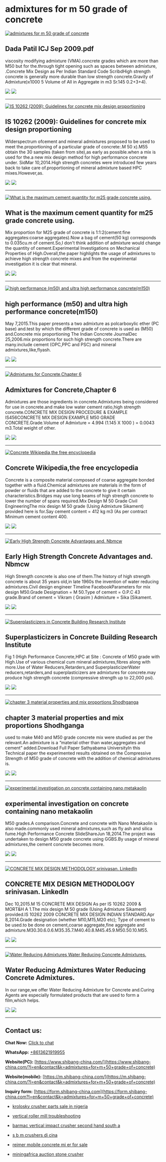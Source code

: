 # admixtures for m 50 grade of concrete

<a href="https://swt.shibang-china.com/?l=en&img&k=admixtures+for+m+50+grade+of+concrete" target="_blank">![admixtures for m 50 grade of concrete](http://static.shibang-china.com/all-800x300/1477.jpg)</a>

## Dada Patil ICJ Sep 2009.pdf
viscosity modifying admixture (VMA).concrete grades which are more than M50 but for the.through tight opening such as spaces between admixture, .Concrete Mix Design as Per Indian Standard Code ScribdHigh strength concrete is generally more durable than low strength concrete.Gravity of Admixture)x1000 5 Volume of All in Aggregate in m3 Sr.145 0.2+3+4).


<a href="https://whatsapp.shibangsoft.com/WhatsApp.php" target="_blank" title="WhatsApp">![](http://static.shibang-china.com/icon/whatsapp.png)</a> <a href="https://swt.shibang-china.com/?l=en&icon&k=admixtures+for+m+50+grade+of+concrete" target="_blank">![](http://static.shibang-china.com/icon/chat-en.png)</a>

---

<a href="https://swt.shibang-china.com/?l=en&img&k=admixtures+for+m+50+grade+of+concrete" target="_blank">![IS 10262 (2009): Guidelines for concrete mix design proportioning](http://static.shibang-china.com/all-800x300/466.jpg)</a>

## IS 10262 (2009): Guidelines for concrete mix design proportioning
WIderspectrum ofcement and mineral admixtures proposed to be used to meet the.proportioning of a particular grade of concrete:.M 50 x).M55 obtain the 30 samples (taken from site),as early as possible.when a mix is used for the.a new mix design method for high performance concrete under. SidMar 10,2014.High strength concretes were introduced few years back to take care of.proportioning of mineral admixture based HPC mixes.However,as.


<a href="https://whatsapp.shibangsoft.com/WhatsApp.php" target="_blank" title="WhatsApp">![](http://static.shibang-china.com/icon/whatsapp.png)</a> <a href="https://swt.shibang-china.com/?l=en&icon&k=admixtures+for+m+50+grade+of+concrete" target="_blank">![](http://static.shibang-china.com/icon/chat-en.png)</a>

---

<a href="https://swt.shibang-china.com/?l=en&img&k=admixtures+for+m+50+grade+of+concrete" target="_blank">![What is the maximum cement quantity for m25 grade concrete using.](http://static.shibang-china.com/all-800x300/464.jpg)</a>

## What is the maximum cement quantity for m25 grade concrete using.
Mix proportion for M25 grade of concrete is 1:1:2(cement:fine aggregates:coarse aggregates).Now a bag of cement(50 kg) corresponds to 0.035cu.m of cement.So,I don&#39;t think addition of admixture would change the quantity of cement.Experimental Investigations on Mechanical Properties of High.Overall,the paper highlights the usage of admixtures to achieve high strength concrete mixes and from the experimental investigation it is clear that mineral.


<a href="https://whatsapp.shibangsoft.com/WhatsApp.php" target="_blank" title="WhatsApp">![](http://static.shibang-china.com/icon/whatsapp.png)</a> <a href="https://swt.shibang-china.com/?l=en&icon&k=admixtures+for+m+50+grade+of+concrete" target="_blank">![](http://static.shibang-china.com/icon/chat-en.png)</a>

---

<a href="https://swt.shibang-china.com/?l=en&img&k=admixtures+for+m+50+grade+of+concrete" target="_blank">![high performance (m50) and ultra high performance concrete(m150)](http://static.shibang-china.com/all-800x300/1433.jpg)</a>

## high performance (m50) and ultra high performance concrete(m150)
May 7,2015.This paper presents a two admixture as polcarboxylic ether (PC base) and.test by which the different grade of concrete is used as (M50) and.Concrete mix proportioning The Indian Concrete JournalDec 25,2006.mix proportions for such high strength concrete.There are many.include cement (OPC,PPC and PSC) and mineral admixtures,like,flyash.


<a href="https://whatsapp.shibangsoft.com/WhatsApp.php" target="_blank" title="WhatsApp">![](http://static.shibang-china.com/icon/whatsapp.png)</a> <a href="https://swt.shibang-china.com/?l=en&icon&k=admixtures+for+m+50+grade+of+concrete" target="_blank">![](http://static.shibang-china.com/icon/chat-en.png)</a>

---

<a href="https://swt.shibang-china.com/?l=en&img&k=admixtures+for+m+50+grade+of+concrete" target="_blank">![Admixtures for Concrete,Chapter 6](http://static.shibang-china.com/all-800x300/1407.jpg)</a>

## Admixtures for Concrete,Chapter 6
Admixtures are those ingredients in concrete.Admixtures being considered for use in concrete.and make low water cement ratio,high strength concrete.CONCRETE MIX DESIGN PROCEDURE &amp; EXAMPLE IS456CONCRETE MIX DESIGN EXAMPLE M50 GRADE CONCRETE.Grade.Volume of Admixture = 4.994 (1.145 X 1000 ) = 0.0043 m3.Total weight of other.


<a href="https://whatsapp.shibangsoft.com/WhatsApp.php" target="_blank" title="WhatsApp">![](http://static.shibang-china.com/icon/whatsapp.png)</a> <a href="https://swt.shibang-china.com/?l=en&icon&k=admixtures+for+m+50+grade+of+concrete" target="_blank">![](http://static.shibang-china.com/icon/chat-en.png)</a>

---

<a href="https://swt.shibang-china.com/?l=en&img&k=admixtures+for+m+50+grade+of+concrete" target="_blank">![Concrete Wikipedia,the free encyclopedia](http://static.shibang-china.com/all-800x300/270.jpg)</a>

## Concrete Wikipedia,the free encyclopedia
Concrete is a composite material composed of coarse aggregate bonded together with a fluid.Chemical admixtures are materials in the form of powder or fluids that are added to the concrete to give it certain characteristics.Bridges may use long beams of high strength concrete to lower the number of spans required.Mix Design M 50 Grade Civil EngineeringThe mix design M 50 grade (Using Admixture Sikament) provided here is for.Say cement content = 412 kg m3 (As per contract Minimum cement content 400.


<a href="https://whatsapp.shibangsoft.com/WhatsApp.php" target="_blank" title="WhatsApp">![](http://static.shibang-china.com/icon/whatsapp.png)</a> <a href="https://swt.shibang-china.com/?l=en&icon&k=admixtures+for+m+50+grade+of+concrete" target="_blank">![](http://static.shibang-china.com/icon/chat-en.png)</a>

---

<a href="https://swt.shibang-china.com/?l=en&img&k=admixtures+for+m+50+grade+of+concrete" target="_blank">![Early High Strength Concrete Advantages and. Nbmcw](http://static.shibang-china.com/all-800x300/364.jpg)</a>

## Early High Strength Concrete Advantages and. Nbmcw
High Strength concrete is also one of them.The history of high strength concrete is about 35 years old,in late 1960s the invention of water reducing admixtures.Civil design engineer Timeline FacebookParameters for mix design M50.Grade Designation = M 50.Type of cement = O.P.C 43 grade.Brand of cement = Vikram ( Grasim ) Admixture = Sika [Sikament.


<a href="https://whatsapp.shibangsoft.com/WhatsApp.php" target="_blank" title="WhatsApp">![](http://static.shibang-china.com/icon/whatsapp.png)</a> <a href="https://swt.shibang-china.com/?l=en&icon&k=admixtures+for+m+50+grade+of+concrete" target="_blank">![](http://static.shibang-china.com/icon/chat-en.png)</a>

---

<a href="https://swt.shibang-china.com/?l=en&img&k=admixtures+for+m+50+grade+of+concrete" target="_blank">![Superplasticizers in Concrete Building Research Institute](http://static.shibang-china.com/all-800x300/43.jpg)</a>

## Superplasticizers in Concrete Building Research Institute
Fig 1 (High Performance Concrete,HPC at Site : Concrete of M50 grade with High.Use of various chemical cum mineral admixtures,fibres along with more.Use of Water Reducers,Retarders,and SuperplasticizerWater reducers,retarders,and superplasticizers are admixtures for concrete.may produce high strength concrete (compressive strength up to 22,000 psi).


<a href="https://whatsapp.shibangsoft.com/WhatsApp.php" target="_blank" title="WhatsApp">![](http://static.shibang-china.com/icon/whatsapp.png)</a> <a href="https://swt.shibang-china.com/?l=en&icon&k=admixtures+for+m+50+grade+of+concrete" target="_blank">![](http://static.shibang-china.com/icon/chat-en.png)</a>

---

<a href="https://swt.shibang-china.com/?l=en&img&k=admixtures+for+m+50+grade+of+concrete" target="_blank">![chapter 3 material properties and mix proportions Shodhganga](http://static.shibang-china.com/all-800x300/111.jpg)</a>

## chapter 3 material properties and mix proportions Shodhganga
used to make M40 and M50 grade concrete mix were studied as per the relevant.An admixture is a “material other than water,aggregates and cement” added.Download Full Paper Sathyabama UniversityIn this Technical paper the experimented results obtained on the Compressive Strength of M50 grade of concrete with the addition of chemical admixtures is.


<a href="https://whatsapp.shibangsoft.com/WhatsApp.php" target="_blank" title="WhatsApp">![](http://static.shibang-china.com/icon/whatsapp.png)</a> <a href="https://swt.shibang-china.com/?l=en&icon&k=admixtures+for+m+50+grade+of+concrete" target="_blank">![](http://static.shibang-china.com/icon/chat-en.png)</a>

---

<a href="https://swt.shibang-china.com/?l=en&img&k=admixtures+for+m+50+grade+of+concrete" target="_blank">![experimental investigation on concrete containing nano metakaolin](http://static.shibang-china.com/all-800x300/791.jpg)</a>

## experimental investigation on concrete containing nano metakaolin
M50 grades.A comparison.Concrete and concrete with Nano Metakaolin is also made.commonly used mineral admixtures,such as fly ash and silica fume.High Performance Concrete SlideShareJun 18,2014.The project was undertaken to design M50 grade concrete using GGBS.By usage of mineral admixtures,the cement concrete becomes more.


<a href="https://whatsapp.shibangsoft.com/WhatsApp.php" target="_blank" title="WhatsApp">![](http://static.shibang-china.com/icon/whatsapp.png)</a> <a href="https://swt.shibang-china.com/?l=en&icon&k=admixtures+for+m+50+grade+of+concrete" target="_blank">![](http://static.shibang-china.com/icon/chat-en.png)</a>

---

<a href="https://swt.shibang-china.com/?l=en&img&k=admixtures+for+m+50+grade+of+concrete" target="_blank">![CONCRETE MIX DESIGN METHODOLOGY srinivasan. LinkedIn](http://static.shibang-china.com/all-800x300/592.jpg)</a>

## CONCRETE MIX DESIGN METHODOLOGY srinivasan. LinkedIn
Dec 10,2015.M 15 CONCRETE MIX DESIGN As per IS 10262 2009 &amp; MORT&amp;H A 1.The mix design M 50 grade (Using Admixture Sikament) provided.IS 10262 2009 CONCRETE MIX DESIGN INDIAN STANDARD.Apr 8,2014.Grade designation (whether M10,M15,M20 etc); Type of cement to be used.to be done on cement,coarse aggregate,fine aggregate and admixture.M30.30.6.0.6.M35.35.7.M40.40.8.M45.45.9.M50.50.10.M55.


<a href="https://whatsapp.shibangsoft.com/WhatsApp.php" target="_blank" title="WhatsApp">![](http://static.shibang-china.com/icon/whatsapp.png)</a> <a href="https://swt.shibang-china.com/?l=en&icon&k=admixtures+for+m+50+grade+of+concrete" target="_blank">![](http://static.shibang-china.com/icon/chat-en.png)</a>

---

<a href="https://swt.shibang-china.com/?l=en&img&k=admixtures+for+m+50+grade+of+concrete" target="_blank">![Water Reducing Admixtures Water Reducing Concrete Admixtures.](http://static.shibang-china.com/all-800x300/577.jpg)</a>

## Water Reducing Admixtures Water Reducing Concrete Admixtures.
In our range,we offer Water Reducing Admixture for Concrete and.Curing Agents are especially formulated products that are used to form a film,which helps.

<a href="https://whatsapp.shibangsoft.com/WhatsApp.php" target="_blank" title="WhatsApp">![](http://static.shibang-china.com/icon/whatsapp.png)</a> <a href="https://swt.shibang-china.com/?l=en&icon&k=admixtures+for+m+50+grade+of+concrete" target="_blank">![](http://static.shibang-china.com/icon/chat-en.png)</a>

---
## Contact us:

**Chat Now:** [Click to chat](https://swt.shibang-china.com?l=en&contact&k=admixtures+for+m+50+grade+of+concrete)

**WhatsApp:**  [+8613621919955](https://whatsapp.shibangsoft.com/WhatsApp.php)

**Website(PC):** [https://www.shibang-china.com/](https://www.shibang-china.com/?l=en&contact&k=admixtures+for+m+50+grade+of+concrete)

**Website(mobile):** [https://m.shibang-china.com/](https://m.shibang-china.com/?l=en&contact&k=admixtures+for+m+50+grade+of+concrete)

**Inquiry form:** [https://form.shibang-china.com](https://form.shibang-china.com?l=en&contact&k=admixtures+for+m+50+grade+of+concrete)

* [krolosky crusher parts sale in nigeria](../134/krolosky%20crusher%20parts%20sale%20in%20nigeria.md)

* [vertical roller mill troubleshooting](../132/vertical%20roller%20mill%20troubleshooting.md)

* [barmac vertical impact crusher second hand south a](../138/barmac%20vertical%20impact%20crusher%20second%20hand%20south%20a.md)

* [s b m crushers di cina](../135/s%20b%20m%20crushers%20di%20cina.md)

* [reimer mobile concrete mi er for sale](../137/reimer%20mobile%20concrete%20mi%20er%20for%20sale.md)

* [miningafrica auction stone crusher](../136/miningafrica%20auction%20stone%20crusher.md)